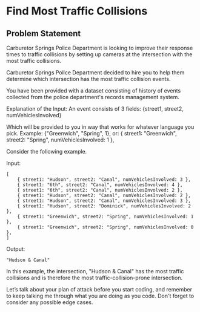 # Find Most Traffic Collisions

## Problem Statement

Carburetor Springs Police Department is looking to improve their response
times to traffic collisions by setting up cameras at the intersection
with the most traffic collisions.

Carburetor Springs Police Department decided to hire you to help them
determine which intersection has the most traffic collision events.

You have been provided with a dataset consisting of history of events
collected from the police department's records management system.

Explanation of the Input:
    An event consists of 3 fields: {street1, street2, numVehiclesInvolved}

Which will be provided to you in way that works for whatever language you pick.
    Example: {"Greenwich", "Spring", 1},
         or: { street1: "Greenwich", street2: "Spring", numVehiclesInvolved: 1 },

Consider the following example.

Input:
```
[
    { street1: "Hudson", street2: "Canal", numVehiclesInvolved: 3 },
    { street1: "6th", street2: "Canal", numVehiclesInvolved: 4 },
    { street1: "6th", street2: "Canal", numVehiclesInvolved: 2 },
    { street1: "Hudson", street2: "Canal", numVehiclesInvolved: 2 },
    { street1: "Hudson", street2: "Canal", numVehiclesInvolved: 3 },
    { street1: "Hudson", street2: "Dominick", numVehiclesInvolved: 2 },
    { street1: "Greenwich", street2: "Spring", numVehiclesInvolved: 1 },
    { street1: "Greenwich", street2: "Spring", numVehiclesInvolved: 0 },
]
```

Output: 
```
"Hudson & Canal"
```

In this example, the intersection, "Hudson & Canal" has the most traffic collisions and is
therefore the most traffic-collision-prone intersection.

Let’s talk about your plan of attack before you start coding, and remember
to keep talking me through what you are doing as you code.
Don't forget to consider any possible edge cases.
